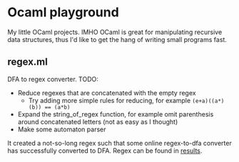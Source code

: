 # Ocaml playground

My little OCaml projects. IMHO OCaml is great for manipulating recursive data
structures, thus I'd like to get the hang of writing small programs fast.

## regex.ml
DFA to regex converter.
TODO:
- Reduce regexes that are concatenated with the empty regex
  - Try adding more simple rules for reducing, for example `(e+a)((a*)(b)) == (a*b)`
- Expand the string_of_regex function, for example omit parenthesis around 
  concatenated letters (not as easy as I thought)
- Make some automaton parser

It created a not-so-long regex such that some online regex-to-dfa converter has successfully converted to DFA. Regex can be found in [results](/results).